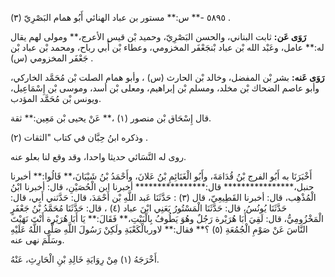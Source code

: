 ٥٨٩٥ -** س:** مستور بن عباد الهنائي أَبُو همام البَصْرِيّ (٣) .

**رَوَى عَن:** ثابت البناني، والحسن البَصْرِيّ، وحميد بْن قيس الأعرج،** ومولى لهم يقال له:** عامل، وعَبْد الله بْن عباد بْنجَعْفَر المخزومي، وعطاء بْن أَبي رباح، ومحمد بْن عباد بْن جَعْفَر المخزومي (س) .

**رَوَى عَنه:** بشر بْن المفضل، وخالد بْن الحارث (س) ، وأبو همام الصلت بْن مُحَمَّد الخاركي، وأبو عاصم الضحاك بْن مخلد، ومسلم بْن إبراهيم، ومعلى بْن أسد، وموسى بْن إِسْمَاعِيل، ويونس بْن مُحَمَّد المؤدب.

قال إِسْحَاق بْن منصور (١) ،** عَنْ يحيى بْن مَعِين:** ثقة.

وذكره ابنُ حِبَّان في كتاب "الثقات (٢) .

روى له النَّسَائي حديثا واحدا، وقد وقع لنا بعلو عنه.

أَخْبَرَنَا به أَبُو الفرج بْنُ قُدَامَةَ، وأَبُو الْغَنَائِمِ بْنُ عَلانَ، وأَحْمَدُ بْنُ شَيْبَانَ،** قَالُوا:** أخبرنا حنبل،**************** قال:**************** أخبرنا ابن الْحُصَيْنِ، قال: أخبرنا ابْنُ الْمُذْهِب، قال: أخبرنا القَطِيعِيّ، قال (٣) : حَدَّثَنَا عَبد اللَّهِ بْن أَحْمَدَ، قال: حَدَّثني أَبِي، قال: حَدَّثَنَا يُونُسُ، قال: حَدَّثَنَا الْمَسْتُورُ يَعَنِي ابْنَ عباد (٤) ، قال: حَدَّثَنَا مُحَمَّدُ بْنُ جَعْفَرٍ الْمَخْزُومِيُّ، قال: لَقِيَ أَبَا هُرَيْرة رَجُلٌ وهُوَ يَطُوفُ بِالْبَيْتِ،** فَقَالَ:** يَا أَبَا هُرَيْرة أَنْتَ نَهَيْتَ النَّاسَ عَنْ صَوْمِ الْجُمُعَةِ (٥) ؟** فقال:** لاوربالْكَعْبَةِ ولَكِنْ رَسُولَ اللَّهِ صَلَّى اللَّهُ عَلَيْهِ وسَلَّمَ نهى عنه.

أَخْرَجَهُ (١) مِنْ رِوَايَةِ خَالِدِ بْنِ الْحَارِثِ، عَنْهُ.